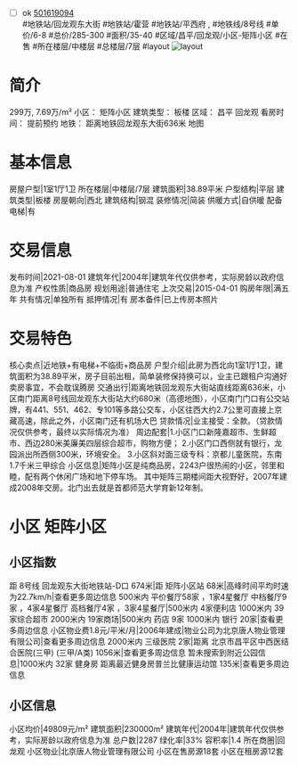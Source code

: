 - [ ] ok [501619094](https://bj.5i5j.com/ershoufang/501619094.html)  
 #地铁站/回龙观东大街 #地铁站/霍营 #地铁站/平西府 ,  #地铁线/8号线
#单价/6-8 #总价/285-300 #面积/35-40   #区域/昌平/回龙观/小区-矩阵小区 #在售 #所在楼层/中楼层 #总楼层/7层 #layout 
![layout](http://image2a.5i5j.com/bdir/layout/a3598112552644088c8ce32d1118ad14.jpg_P5.jpg) 
# 简介 
 299万,  7.69万/m² 
小区： 矩阵小区
建筑类型： 板楼
区域： 昌平 回龙观
看房时间： 提前预约
地铁： 距离地铁回龙观东大街636米 地图
# 基本信息 
 房屋户型|1室1厅1卫
所在楼层|中楼层/7层
建筑面积|38.89平米
户型结构|平层
建筑类型|板楼
房屋朝向|西北
建筑结构|钢混
装修情况|简装
供暖方式|自供暖
配备电梯|有
# 交易信息 
 发布时间|2021-08-01
建筑年代|2004年|建筑年代仅供参考，实际房龄以政府信息为准
产权性质|商品房
规划用途|普通住宅
上次交易|2015-04-01
购房年限|满五年
共有情况|单独所有
抵押情况|有
房本备件|已上传房本照片
# 交易特色 
 核心卖点|近地铁+有电梯+不临街+商品房
户型介绍|此房为西北向1室1厅1卫，建筑面积为38.89平米，房子目前出租，简单装修保持换可以，业主已跟租户沟通好卖房事宜，不会耽误腾房
交通出行|距离地铁回龙观东大街站直线距离636米，小区南门距离8号线回龙观东大街站大约680米（高德地图），小区南门门口有公交站牌，有441、551、462、专101等多路公交车，小区往西大约2.7公里可直接上京藏高速，除此之外，小区南门还有机场大巴
贷款情况|业主接受：全款。（贷款情况仅供参考，最终以实际情况为准）
周边配套|1.小区门口新隆嘉超市、生鲜超市、西边280米美廉美四层综合超市，购物方便； 2.小区门口西侧就有银行，龙园派出所西侧300米，环境安全。 3.小区斜对面三级专科：京都儿童医院，东南1.7千米三甲综合
小区信息|矩阵小区是纯商品房，2243户很热闹的小区，邻里和睦，配有两个休闲广场和地下停车场。 其中矩阵三期楼间距大视野好，2007年建成2008年交房。北门出去就是首都师范大学育新12年制。
# 小区 矩阵小区
## 小区指数 
 距 8号线 回龙观东大街地铁站-D口 674米|距 矩阵小区站 68米|高峰时间平均时速为22.7km/h|查看更多周边信息
500米内 平价餐厅58家 ，1家4星餐厅
中档餐厅9家 ，4家4星餐厅
高档餐厅4家 ，3家4星餐厅|500米内 4家便利店
1000米内 39家综合超市
2000米内 19家商场|500米内 药店 9家
1000米内 银行 20家|查看更多周边信息
小区物业费1.8元/平米/月|2006年建成|物业公司为北京唐人物业管理有限公司|查看更多周边信息
2000米内 三级医院 2家|距离 北京市昌平区中西医结合医院(三甲) (三甲/A类) 1056米|查看更多周边信息
暂未搜索到附近公园信息|1000米内 32家 健身房
距离最近健身房普兰比健康运动馆 135米|查看更多周边信息
## 小区信息 
 小区均价|49809元/m²
建筑面积|230000m²
建筑年代|2004年|建筑年代仅供参考，实际房龄以政府信息为准
总户数|2287
绿化率|33%
容积率|1.4
所在商圈|回龙观
小区物业|北京唐人物业管理有限公司
小区在售房源18套
小区在租房源12套
